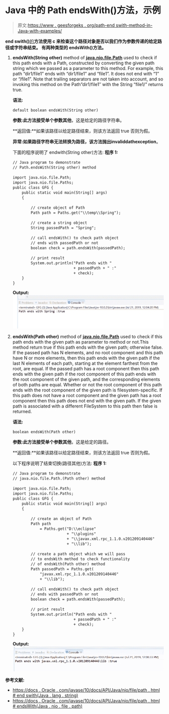 # Java 中的 Path endsWith()方法，示例

> 原文:[https://www . geesforgeks . org/path-end swith-method-in-Java-with-examples/](https://www.geeksforgeeks.org/path-endswith-method-in-java-with-examples/)

**end swith()**[的](https://www.geeksforgeeks.org/tag/java-path/)**方法使用 c 来检查这个路径对象是否以我们作为参数传递的给定路径或字符串结束。
有两种类型的 endsWith()方法。**

1.  **endsWith(String other)** method of **[java.nio.file.Path](https://www.geeksforgeeks.org/tag/java-path/)** used to check if this path ends with a Path, constructed by converting the given path string which we passed as a parameter to this method. For example, this path “dir1/file1” ends with “dir1/file1” and “file1”. It does not end with “1” or “/file1”. Note that trailing separators are not taken into account, and so invoking this method on the Path”dir1/file1″ with the String “file1/” returns true.

    **语法:**

    ```
    default boolean endsWith(String other)

    ```

    **参数:**此方法接受单个参数**其他**，这是给定的路径字符串。

    **返回值:**如果该路径以给定路径结束，则该方法返回 true 否则为假。

    **异常:**如果路径字符串无法转换为路径，该方法抛出**invaliddathexception**。

    下面的程序说明了 endwith(String other)方法:
    **程序 1:**

    ```
    // Java program to demonstrate
    // Path.endsWith(String other) method

    import java.nio.file.Path;
    import java.nio.file.Paths;
    public class GFG {
        public static void main(String[] args)
        {

            // create object of Path
            Path path = Paths.get("\\temp\\Spring");

            // create a string object
            String passedPath = "Spring";

            // call endsWith() to check path object
            // ends with passedPath or not
            boolean check = path.endsWith(passedPath);

            // print result
            System.out.println("Path ends with "
                               + passedPath + " :"
                               + check);
        }
    }
    ```

    **Output:**![](img/8a66c1d6f1632fb055abaaa4318958fc.png)
2.  **endsWith(Path other)** method of **[java.nio.file.Path](https://www.geeksforgeeks.org/tag/java-path/)** used to check if this path ends with the given path as parameter to method or not.This method return true if this path ends with the given path; otherwise false.
    If the passed path has N elements, and no root component and this path have N or more elements, then this path ends with the given path if the last N elements of each path, starting at the element farthest from the root, are equal.
    If the passed path has a root component then this path ends with the given path if the root component of this path ends with the root component of the given path, and the corresponding elements of both paths are equal. Whether or not the root component of this path ends with the root component of the given path is filesystem-specific. If this path does not have a root component and the given path has a root component then this path does not end with the given path.
    If the given path is associated with a different FileSystem to this path then false is returned.

    **语法:**

    ```
    boolean endsWith(Path other)

    ```

    **参数:**此方法接受单个参数**其他**，这是给定的路径。

    **返回值:**如果该路径以给定路径结束，则该方法返回 true 否则为假。

    以下程序说明了结束切换(路径其他)方法:
    **程序 1:**

    ```
    // Java program to demonstrate
    // java.nio.file.Path.(Path other) method

    import java.nio.file.Path;
    import java.nio.file.Paths;
    public class GFG {
        public static void main(String[] args)
        {

            // create an object of Path
            Path path
                = Paths.get("D:\\eclipse"
                            + "\\plugins"
                            + "\\javax.xml.rpc_1.1.0.v201209140446"
                            + "\\lib");

            // create a path object which we will pass
            // to endsWith method to check functionality
            // of endsWith(Path other) method
            Path passedPath = Paths.get(
                "javax.xml.rpc_1.1.0.v201209140446"
                + "\\lib");

            // call endsWith() to check path object
            // ends with passedPath or not
            boolean check = path.endsWith(passedPath);

            // print result
            System.out.println("Path ends with "
                               + passedPath + " :"
                               + check);
        }
    }
    ```

    **Output:**![](img/1c4e38c8ab291d0de1ee3d841e01ebab.png)

**参考文献:**

*   [https://docs . Oracle . com/javase/10/docs/API/Java/nio/file/path . html # end swith(Java . lang . string)](https://docs.oracle.com/javase/10/docs/api/java/nio/file/Path.html#endsWith(java.lang.String))
*   [https://docs . Oracle . com/javase/10/docs/API/Java/nio/file/path . html # endsWith(Java . nio . file . path)](https://docs.oracle.com/javase/10/docs/api/java/nio/file/Path.html#endsWith(java.nio.file.Path))